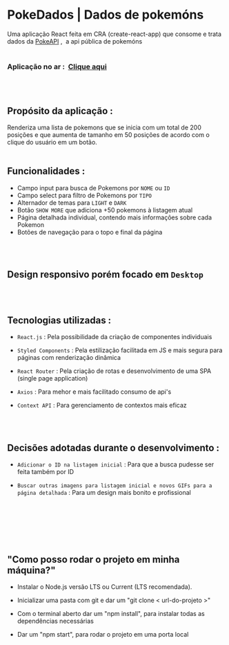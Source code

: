 # PokeDados | Dados de pokemóns

Uma aplicação React feita em CRA (create-react-app) que consome e trata dados da [PokeAPI](https://pokeapi.co/) ,  &nbsp;a api pública de pokemóns
<br>
<br>

### Aplicação no ar :  &nbsp;[Clique aqui](https://desafio-pokemon-react.vercel.app/)
<br>
<br>

## Propósito da aplicação :

Renderiza uma lista de pokemons que se inicia com um total de 200 posições e que aumenta de tamanho em 50 posições de acordo com o clique do usuário em um botão.
<br>
<br>

## Funcionalidades :

 - Campo input para busca de Pokemons por `NOME` ou `ID`
 - Campo select para filtro de Pokemons por `TIPO`
 - Alternador de temas para `LIGHT` e `DARK`
 - Botão `SHOW MORE` que adiciona +50 pokemons à listagem atual
 - Página detalhada individual, contendo mais informações sobre cada Pokemon
 - Botões de navegação para o topo e final da página
<br>
<br>

## Design responsivo porém focado em `Desktop`
<br>
<br>

## Tecnologias utilizadas :

 - `React.js` : Pela possibilidade da criação de componentes individuais

 - `Styled Components` : Pela estilização facilitada em JS e mais segura para páginas com renderização dinâmica

 - `React Router` : Pela criação de rotas e desenvolvimento de uma SPA (single page application) 

 - `Axios` : Para mehor e mais facilitado consumo de api's

 - `Context API` : Para gerenciamento de contextos mais eficaz
<br>
<br>

## Decisões adotadas durante o desenvolvimento :

 - `Adicionar o ID na listagem inicial` : Para que a busca pudesse ser feita também por ID

 - `Buscar outras imagens para listagem inicial e novos GIFs para a página detalhada` : Para um design mais bonito e profissional
<br>
<br>

#
<br>

## "Como posso rodar o projeto em minha máquina?"

 - Instalar o Node.js versão LTS ou Current (LTS recomendada).

 - Inicializar uma pasta com git e dar um "git clone < url-do-projeto >"

 - Com o terminal aberto dar um "npm install", para instalar todas as dependências necessárias

 - Dar um "npm start", para rodar o projeto em uma porta local